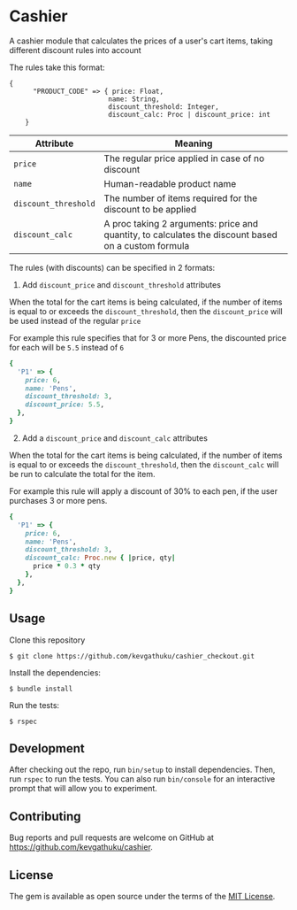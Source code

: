 # Cashier

A cashier module that calculates the prices of a user's cart items,
taking different discount rules into account

The rules take this format:

```
{
      "PRODUCT_CODE" => { price: Float,
                         name: String,
                         discount_threshold: Integer,
                         discount_calc: Proc | discount_price: int
    }
```

| Attribute            | Meaning                                                                                             |
| -------------------- | --------------------------------------------------------------------------------------------------- |
| `price`              | The regular price applied in case of no discount                                                    |
| `name`               | Human-readable product name                                                                         |
| `discount_threshold` | The number of items required for the discount to be applied                                         |
| `discount_calc`      | A proc taking 2 arguments: price and quantity, to calculates the discount based on a custom formula |

The rules (with discounts) can be specified in 2 formats:

1. Add `discount_price` and `discount_threshold` attributes

When the total for the cart items is being calculated, if the number of items is equal to or exceeds the `discount_threshold`, then the `discount_price` will be used instead of the regular `price`

For example this rule specifies that for 3 or more Pens, the discounted price for each will be `5.5` instead of `6`

```ruby
{
  'P1' => {
    price: 6,
    name: 'Pens',
    discount_threshold: 3,
    discount_price: 5.5,
  },
}
```

2. Add a `discount_price` and `discount_calc` attributes

When the total for the cart items is being calculated, if the number of items is equal to or exceeds the `discount_threshold`, then the `discount_calc` will be run to calculate the total for the item.

For example this rule will apply a discount of 30% to each pen, if the user purchases 3 or more pens.

```ruby
{
  'P1' => {
    price: 6,
    name: 'Pens',
    discount_threshold: 3,
    discount_calc: Proc.new { |price, qty|
      price * 0.3 * qty
    },
  },
}

```

## Usage

Clone this repository

    $ git clone https://github.com/kevgathuku/cashier_checkout.git

Install the dependencies:

    $ bundle install

Run the tests:

    $ rspec

## Development

After checking out the repo, run `bin/setup` to install dependencies. Then, run `rspec` to run the tests. You can also run `bin/console` for an interactive prompt that will allow you to experiment.

## Contributing

Bug reports and pull requests are welcome on GitHub at https://github.com/kevgathuku/cashier.

## License

The gem is available as open source under the terms of the [MIT License](https://opensource.org/licenses/MIT).
